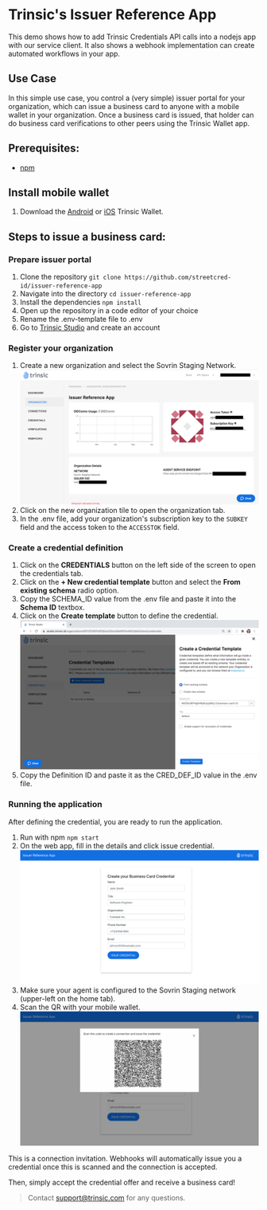 # Trinsic's Issuer Reference App
This demo shows how to add Trinsic Credentials API calls into a nodejs app with our service client.
It also shows a webhook implementation can create automated workflows in your app. 

## Use Case
In this simple use case, you control a (very simple) issuer portal for your organization, which can issue a business card to anyone with a mobile wallet in your organization.
Once a business card is issued, that holder can do business card verifications to other peers using the Trinsic Wallet app. 

## Prerequisites:
- [npm](https://www.npmjs.com/get-npm)

## Install mobile wallet

1. Download the [Android](https://play.google.com/store/apps/details?id=id.streetcred.apps.mobile) or [iOS](https://apps.apple.com/us/app/trinsic-wallet/id1475160728) Trinsic Wallet.

## Steps to issue a business card: 

### Prepare issuer portal
1. Clone the repository
`git clone https://github.com/streetcred-id/issuer-reference-app`
2. Navigate into the directory
`cd issuer-reference-app`
3. Install the dependencies
`npm install`
4. Open up the repository in a code editor of your choice
5. Rename the .env-template file to .env
6. Go to <a href="https://studio.trinsic.id" target="_blank">Trinsic Studio</a> and create an account

### Register your organization
1. Create a new organization and select the Sovrin Staging Network.
![organization view](assets/orgsview.png)
2. Click on the new organization tile to open the organization tab.
3. In the .env file, add your organization's subscription key to the `SUBKEY` field and the access token to the `ACCESSTOK` field.
    
### Create a credential definition
1. Click on the **CREDENTIALS** button on the left side of the screen to open the credentials tab.
2. Click on the **+ New credential template** button and select the **From existing schema** radio option.
3. Copy the SCHEMA_ID value from the .env file and paste it into the **Schema ID** textbox.
4. Click on the **Create template** button to define the credential.
![studio credential view](assets/studio-credential.png)
5. Copy the Definition ID and paste it as the CRED_DEF_ID value in the .env file. 
 
### Running the application
After defining the credential, you are ready to run the application. 

1. Run with npm
`npm start`
2. On the web app, fill in the details and click issue credential.
![credential view](assets/credentialview.png)
3. Make sure your agent is configured to the Sovrin Staging network (upper-left on the home tab).
4. Scan the QR with your mobile wallet.
![qr code view](assets/qrcodeview.png)

This is a connection invitation.
Webhooks will automatically issue you a credential once this is scanned and the connection is accepted.

Then, simply accept the credential offer and receive a business card! 

> Contact <support@trinsic.com> for any questions. 

